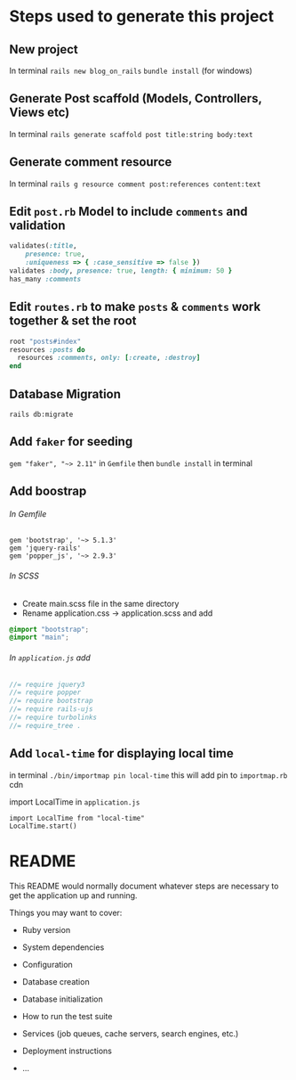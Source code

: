 # Steps used to generate this project

## New project

In terminal
`rails new blog_on_rails`
`bundle install` (for windows)

## Generate Post scaffold (Models, Controllers, Views etc)

In terminal `rails generate scaffold post title:string body:text`

## Generate comment resource

In terminal `rails g resource comment post:references content:text`

## Edit `post.rb` Model to include `comments` and validation

```rb
validates(:title,
    presence: true,
    :uniqueness => { :case_sensitive => false })
validates :body, presence: true, length: { minimum: 50 }
has_many :comments
```

## Edit `routes.rb` to make `posts` & `comments` work together & set the root

```rb
root "posts#index"
resources :posts do
  resources :comments, only: [:create, :destroy]
end
```

## Database Migration

`rails db:migrate`

## Add `faker` for seeding

`gem "faker", "~> 2.11"` in `Gemfile` then
`bundle install` in terminal

## Add boostrap

###### In Gemfile

```
gem 'bootstrap', '~> 5.1.3'
gem 'jquery-rails'
gem 'popper_js', '~> 2.9.3'
```

###### In SCSS

- Create main.scss file in the same directory
- Rename application.css -> application.scss and add

```scss
@import "bootstrap";
@import "main";
```

###### In `application.js` add

```js
//= require jquery3
//= require popper
//= require bootstrap
//= require rails-ujs
//= require turbolinks
//= require_tree .
```

## Add `local-time` for displaying local time

in terminal
`./bin/importmap pin local-time`
this will add pin to `importmap.rb` cdn

import LocalTime in `application.js`

```
import LocalTime from "local-time"
LocalTime.start()
```

# README

This README would normally document whatever steps are necessary to get the
application up and running.

Things you may want to cover:

- Ruby version

- System dependencies

- Configuration

- Database creation

- Database initialization

- How to run the test suite

- Services (job queues, cache servers, search engines, etc.)

- Deployment instructions

- ...

```

```
